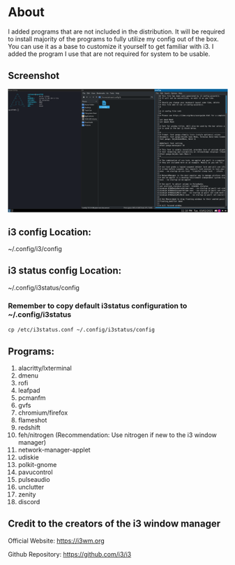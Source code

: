 # About
I added programs that are not included in the distribution. It will be required to install majority of the programs to fully utilize my config out of the box. You can use it as a base to customize it yourself to get familiar with i3. I added the program I use that are not required for system to be usable. 

## Screenshot
![](i3wm.png)

## i3 config Location:
~/.config/i3/config

## i3 status config Location:
~/.config/i3status/config

### Remember to copy default i3status configuration to ~/.config/i3status
```
cp /etc/i3status.conf ~/.config/i3status/config
```

## Programs:
1. alacritty/lxterminal 
2. dmenu
3. rofi
4. leafpad 
6. pcmanfm
7. gvfs
8. chromium/firefox
9. flameshot
10. redshift
11. feh/nitrogen (Recommendation: Use nitrogen if new to the i3 window manager)
12. network-manager-applet 
13. udiskie 
14. polkit-gnome 
16. pavucontrol
17. pulseaudio
18. unclutter
19. zenity
20. discord

## Credit to the creators of the i3 window manager
Official Website: https://i3wm.org

Github Repository: https://github.com/i3/i3
